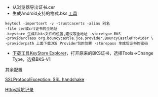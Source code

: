 - 从浏览器导出证书.cer
- 生成Android支持的格式.bks [工具](http://www.bouncycastle.org/latest_releases.html)

```
keytool -importcert -v -trustcacerts -alias 别名  
-file cer或crt证书的全地址  
-keystore 生成后bks文件的位置,建议写全地址 -storetype BKS 
-providerclass org.bouncycastle.jce.provider.BouncyCastleProvider \  
-providerpath 上面下载JCE Provider包的位置 -storepass 生成后证书的密码  
```

- [下载工具KeyStore Explorer](http://keystore-explorer.sourceforge.NET/)，打开原来的BKS证书，选择Tools->Change Type，选择BKS-V1

其余配置

[SSLProtocolException: SSL handshake](http://blog.csdn.net/guozhaohui628/article/details/54571176)

[Https踩坑记录](http://www.jianshu.com/p/41bb549317ff)